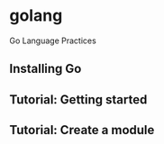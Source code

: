# golang
Go Language Practices

## Installing Go
## Tutorial: Getting started
## Tutorial: Create a module
